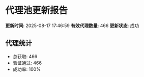 # 代理池更新报告

**更新时间**: 2025-08-17 17:46:59
**有效代理数量**: 466
**更新状态**:  成功

## 代理统计
- 总获取: 466
- 验证通过: 466
- 成功率: 100%
